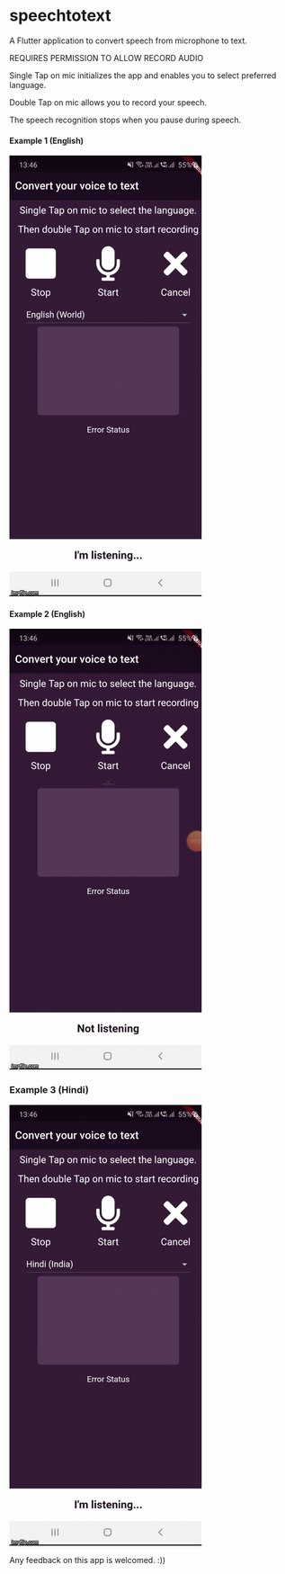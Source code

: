# speechtotext

A Flutter application to convert speech from microphone to text.

REQUIRES PERMISSION TO ALLOW RECORD AUDIO

Single Tap on mic initializes the app and enables you to select preferred language.

Double Tap on mic allows you to record your speech.

The speech recognition stops when you pause during speech.


#### Example 1 (English)

![](images/3xcwrf.gif)

#### Example 2 (English)

![](images/3xcqxj.gif)
	
### Example 3 (Hindi)

![](images/3xcxuk.gif)

Any feedback on this app is welcomed. :))

